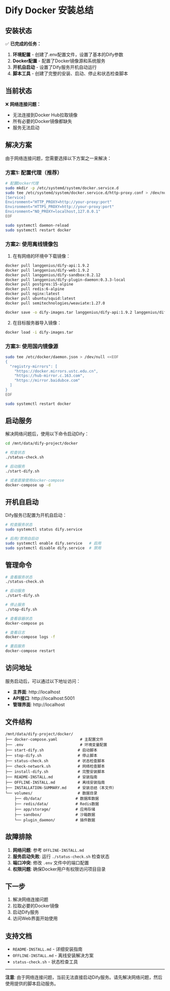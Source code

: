 # Dify Docker 安装总结

## 安装状态

✅ **已完成的任务：**

1. **环境配置** - 创建了.env配置文件，设置了基本的Dify参数
2. **Docker配置** - 配置了Docker镜像源和系统服务
3. **开机自启动** - 设置了Dify服务开机自动运行
4. **脚本工具** - 创建了完整的安装、启动、停止和状态检查脚本

## 当前状态

❌ **网络连接问题：**
- 无法连接到Docker Hub拉取镜像
- 所有必要的Docker镜像都缺失
- 服务无法启动

## 解决方案

由于网络连接问题，您需要选择以下方案之一来解决：

### 方案1: 配置代理（推荐）

```bash
# 配置Docker代理
sudo mkdir -p /etc/systemd/system/docker.service.d
sudo tee /etc/systemd/system/docker.service.d/http-proxy.conf > /dev/null <<EOF
[Service]
Environment="HTTP_PROXY=http://your-proxy:port"
Environment="HTTPS_PROXY=http://your-proxy:port"
Environment="NO_PROXY=localhost,127.0.0.1"
EOF

sudo systemctl daemon-reload
sudo systemctl restart docker
```

### 方案2: 使用离线镜像包

1. 在有网络的环境中下载镜像：
```bash
docker pull langgenius/dify-api:1.9.2
docker pull langgenius/dify-web:1.9.2
docker pull langgenius/dify-sandbox:0.2.12
docker pull langgenius/dify-plugin-daemon:0.3.3-local
docker pull postgres:15-alpine
docker pull redis:6-alpine
docker pull nginx:latest
docker pull ubuntu/squid:latest
docker pull semitechnologies/weaviate:1.27.0

docker save -o dify-images.tar langgenius/dify-api:1.9.2 langgenius/dify-web:1.9.2 langgenius/dify-sandbox:0.2.12 langgenius/dify-plugin-daemon:0.3.3-local postgres:15-alpine redis:6-alpine nginx:latest ubuntu/squid:latest semitechnologies/weaviate:1.27.0
```

2. 在目标服务器导入镜像：
```bash
docker load -i dify-images.tar
```

### 方案3: 使用国内镜像源

```bash
sudo tee /etc/docker/daemon.json > /dev/null <<EOF
{
  "registry-mirrors": [
    "https://docker.mirrors.ustc.edu.cn",
    "https://hub-mirror.c.163.com",
    "https://mirror.baidubce.com"
  ]
}
EOF

sudo systemctl restart docker
```

## 启动服务

解决网络问题后，使用以下命令启动Dify：

```bash
cd /mnt/data/dify-project/docker

# 检查状态
./status-check.sh

# 启动服务
./start-dify.sh

# 或者直接使用docker-compose
docker-compose up -d
```

## 开机自启动

Dify服务已配置为开机自启动：

```bash
# 检查服务状态
sudo systemctl status dify.service

# 启用/禁用自启动
sudo systemctl enable dify.service   # 启用
sudo systemctl disable dify.service  # 禁用
```

## 管理命令

```bash
# 查看服务状态
./status-check.sh

# 启动服务
./start-dify.sh

# 停止服务
./stop-dify.sh

# 查看容器状态
docker-compose ps

# 查看日志
docker-compose logs -f

# 重启服务
docker-compose restart
```

## 访问地址

服务启动后，可以通过以下地址访问：

- **主界面**: http://localhost
- **API接口**: http://localhost:5001
- **管理界面**: http://localhost

## 文件结构

```
/mnt/data/dify-project/docker/
├── docker-compose.yaml          # 主配置文件
├── .env                         # 环境变量配置
├── start-dify.sh               # 启动脚本
├── stop-dify.sh                # 停止脚本
├── status-check.sh             # 状态检查脚本
├── check-network.sh            # 网络检查脚本
├── install-dify.sh             # 完整安装脚本
├── README-INSTALL.md           # 安装指南
├── OFFLINE-INSTALL.md          # 离线安装指南
├── INSTALLATION-SUMMARY.md     # 安装总结（本文件）
└── volumes/                    # 数据目录
    ├── db/data/               # 数据库数据
    ├── redis/data/            # Redis数据
    ├── app/storage/           # 应用存储
    ├── sandbox/               # 沙箱数据
    └── plugin_daemon/         # 插件数据
```

## 故障排除

1. **网络问题**: 参考 `OFFLINE-INSTALL.md`
2. **服务启动失败**: 运行 `./status-check.sh` 检查状态
3. **端口冲突**: 修改 `.env` 文件中的端口配置
4. **权限问题**: 确保Docker用户有权限访问项目目录

## 下一步

1. 解决网络连接问题
2. 拉取必要的Docker镜像
3. 启动Dify服务
4. 访问Web界面开始使用

## 支持文档

- `README-INSTALL.md` - 详细安装指南
- `OFFLINE-INSTALL.md` - 离线安装解决方案
- `status-check.sh` - 状态检查工具

---

**注意**: 由于网络连接问题，当前无法直接启动Dify服务。请先解决网络问题，然后使用提供的脚本启动服务。